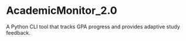 # AcademicMonitor_2.0
A Python CLI tool that tracks GPA progress and provides adaptive study feedback.
